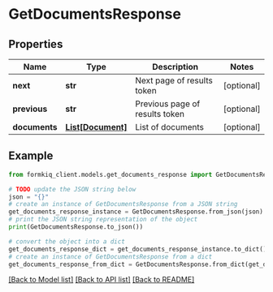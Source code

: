# GetDocumentsResponse


## Properties

Name | Type | Description | Notes
------------ | ------------- | ------------- | -------------
**next** | **str** | Next page of results token | [optional] 
**previous** | **str** | Previous page of results token | [optional] 
**documents** | [**List[Document]**](Document.md) | List of documents | [optional] 

## Example

```python
from formkiq_client.models.get_documents_response import GetDocumentsResponse

# TODO update the JSON string below
json = "{}"
# create an instance of GetDocumentsResponse from a JSON string
get_documents_response_instance = GetDocumentsResponse.from_json(json)
# print the JSON string representation of the object
print(GetDocumentsResponse.to_json())

# convert the object into a dict
get_documents_response_dict = get_documents_response_instance.to_dict()
# create an instance of GetDocumentsResponse from a dict
get_documents_response_from_dict = GetDocumentsResponse.from_dict(get_documents_response_dict)
```
[[Back to Model list]](../README.md#documentation-for-models) [[Back to API list]](../README.md#documentation-for-api-endpoints) [[Back to README]](../README.md)


